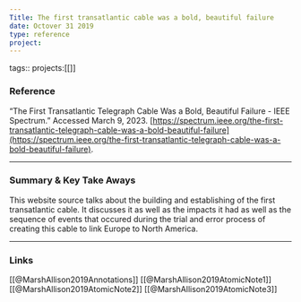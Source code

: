 ```yaml
---
Title: The first transatlantic cable was a bold, beautiful failure
date: Octover 31 2019
type: reference
project:
---
```


tags::
projects:[[]]

### Reference 
“The First Transatlantic Telegraph Cable Was a Bold, Beautiful Failure - IEEE Spectrum.” Accessed March 9, 2023. [https://spectrum.ieee.org/the-first-transatlantic-telegraph-cable-was-a-bold-beautiful-failure](https://spectrum.ieee.org/the-first-transatlantic-telegraph-cable-was-a-bold-beautiful-failure).

---

### Summary & Key Take Aways

This website source talks about the building and establishing of the first transatlantic cable. It discusses it as well as the impacts it had as well as the sequence of events that occured during the trial and error process of creating this cable to link Europe to North America.


--- 

### Links
[[@MarshAllison2019Annotations]]
[[@MarshAllison2019AtomicNote1]]
[[@MarshAllison2019AtomicNote2]]
[[@MarshAllison2019AtomicNote3]]
